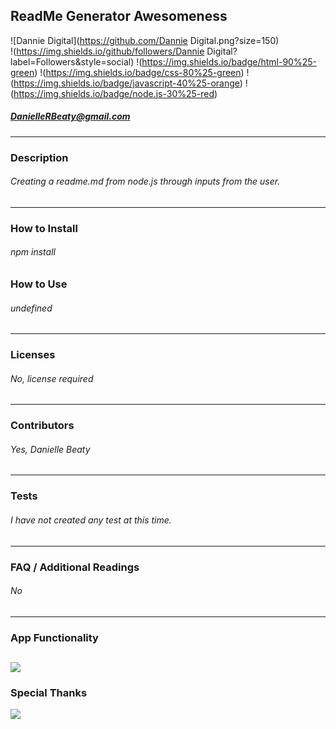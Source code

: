 

## ReadMe Generator Awesomeness
![Dannie Digital](https://github.com/Dannie Digital.png?size=150)<br/>
!(https://img.shields.io/github/followers/Dannie Digital?label=Followers&style=social) !(https://img.shields.io/badge/html-90%25-green)  !(https://img.shields.io/badge/css-80%25-green) !(https://img.shields.io/badge/javascript-40%25-orange) !(https://img.shields.io/badge/node.js-30%25-red)<br />
##### DanielleRBeaty@gmail.com

---
### Description
###### Creating a readme.md from node.js through inputs from the user.
---
### How to Install 
###### npm install

### How to Use
###### undefined
---
### Licenses
###### No, license required
---
### Contributors
###### Yes, Danielle Beaty
---
### Tests
###### I have not created any test at this time.
---
### FAQ / Additional Readings
###### No
---
### App Functionality
![](app.gif)
---
### Special Thanks
![](gaTechCodeBootcamp.jpg)

                